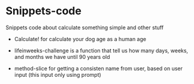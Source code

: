 # Snippets-code
Snippets code about calculate something simple and other stuff

- Calculate! for calculate your dog age as a human age

- lifeinweeks-challenge is a function that tell us how many days, weeks, and months we have until 90 years old

- method-slice for getting a consisten name from user, based on user input (this input only using prompt) 
